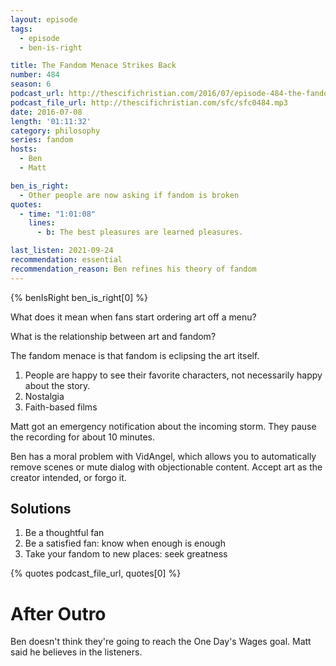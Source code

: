 ```yaml
---
layout: episode
tags:
  - episode
  - ben-is-right

title: The Fandom Menace Strikes Back
number: 484
season: 6
podcast_url: http://thescifichristian.com/2016/07/episode-484-the-fandom-menace-strikes-back/
podcast_file_url: http://thescifichristian.com/sfc/sfc0484.mp3
date: 2016-07-08
length: '01:11:32'
category: philosophy
series: fandom
hosts:
  - Ben
  - Matt

ben_is_right:
  - Other people are now asking if fandom is broken
quotes:
  - time: "1:01:08"
    lines:
      - b: The best pleasures are learned pleasures.

last_listen: 2021-09-24
recommendation: essential
recommendation_reason: Ben refines his theory of fandom
---
```


{% benIsRight ben_is_right[0] %}

What does it mean when fans start ordering art off a menu?

What is the relationship between art and fandom?

The fandom menace is that fandom is eclipsing the art itself.

1. People are happy to see their favorite characters, not necessarily happy about the story.
2. Nostalgia
3. Faith-based films

Matt got an emergency notification about the incoming storm. They pause the recording for about 10 minutes.

Ben has a moral problem with VidAngel, which allows you to automatically remove scenes or mute dialog with objectionable content. Accept art as the creator intended, or forgo it.

## Solutions
1. Be a thoughtful fan
2. Be a satisfied fan: know when enough is enough
3. Take your fandom to new places: seek greatness

{% quotes podcast_file_url, quotes[0] %}

# After Outro

Ben doesn't think they're going to reach the One Day's Wages goal. Matt said he believes in the listeners.
